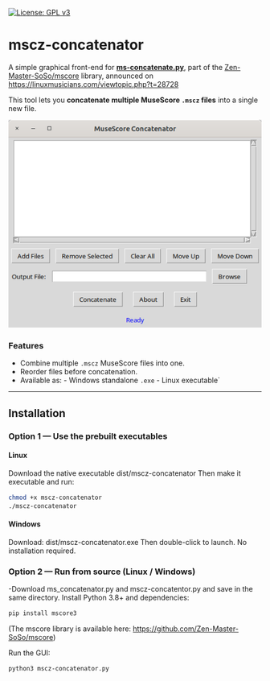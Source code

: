 [![License: GPL v3](https://img.shields.io/badge/License-GPL%20v3-blue.svg)](https://www.gnu.org/licenses/gpl-3.0.en.html)

# mscz-concatenator

A simple graphical front-end for [**ms-concatenate.py**](https://github.com/Zen-Master-SoSo/mscore/blob/master/scripts/ms_concatenate.py), part of the [Zen-Master-SoSo/mscore](https://github.com/Zen-Master-SoSo/mscore) library, announced on https://linuxmusicians.com/viewtopic.php?t=28728

This tool lets you **concatenate multiple MuseScore `.mscz` files** into a single new file.


![screenshot](screenshot.png)

### Features 
- Combine multiple `.mscz` MuseScore files into one.
- Reorder files before concatenation.
- Available as: - Windows standalone `.exe`
                - Linux executable`
---

## Installation

### Option 1 — Use the prebuilt executables

#### **Linux**
Download the native executable dist/mscz-concatenator
Then make it executable and run:
```bash
chmod +x mscz-concatenator
./mscz-concatenator
````

#### **Windows**
Download: dist/mscz-concatenator.exe
Then double-click to launch. No installation required.

### Option 2 — Run from source (Linux / Windows)

-Download ms_concatenator.py and mscz-concatentor.py and save in the same directory.
Install Python 3.8+ and dependencies:
```bash
pip install mscore3
````
(The mscore library is available here: https://github.com/Zen-Master-SoSo/mscore)

Run the GUI:
```bash
python3 mscz-concatenator.py
````


